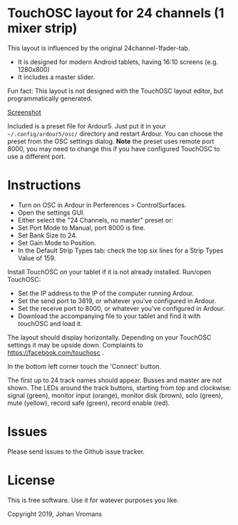 # TouchOSC layout for 24 channels (1 mixer strip)

This layout is influenced by the original 24channel-1fader-tab.

* It is designed for modern Android tablets, having 16:10 screens 
  (e.g. 1280x800)
* It includes a master slider.

Fun fact: This layout is not designed with the TouchOSC layout editor,
but programmatically generated.

[Screenshot](24channel-1fader-alt-tab.png)

Included is a preset file for Ardour5. Just put it in your
`~/.config/ardour5/osc/` directory and restart Ardour. You can choose
the preset from the OSC settings dialog. **Note** the preset uses
remote port 8000, you may need to change this if you have configured
TouchOSC to use a different port.

# Instructions

* Turn on OSC in Ardour in Perferences > ControlSurfaces.
* Open the settings GUI.
* Either select the "24 Channels, no master" preset or:
* Set Port Mode to Manual, port 8000 is fine.
* Set Bank Size to 24.
* Set Gain Mode to Position.
* In the Default Strip Types tab: check the top six lines for a Strip
  Types Value of 159.

Install TouchOSC on your tablet if it is not already installed.
Run/open TouchOSC:

* Set the IP address to the IP of the computer running Ardour.
* Set the send port to 3819, or whatever you've configured in Ardour.
* Set the receive port to 8000, or whatever you've configured in Ardour.
* Download the accompanying file to your tablet and find it with
  touchOSC and load it. 

The layout should display horizontally. Depending on your TouchOSC
settings it may be upside down. Complaints to
https://facebook.com/touchosc .

In the bottom left corner touch the 'Connect' button.

The first up to 24 track names should appear. Busses and master are
not shown. The LEDs around the track buttons, starting
from top and clockwise: signal (green), monitor input (orange),
monitor disk (brown), solo (green), mute (yellow), record safe
(green), record enable (red).

# Issues

Please send issues to the Github issue tracker.

# License

This is free software. Use it for watever purposes you like.

Copyright 2019, Johan Vromans
